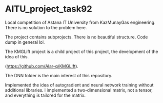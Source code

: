 # AITU_project_task92
Local competition of Astana IT University from KazMunayGas engineering.
There is no solution to the problem here.

The project contains subprojects. There is no beautiful structure. Code dump in general lol. 

The KMGLift project is a child project of this project, the development of the idea of this.

(https://github.com/Alar-q/KMGLift).

The DNN folder is the main interest of this repository.

Implemented the idea of autogradient and neural network training without additional libraries. I implemented a two-dimensional matrix, not a tensor, and everything is tailored for the matrix.